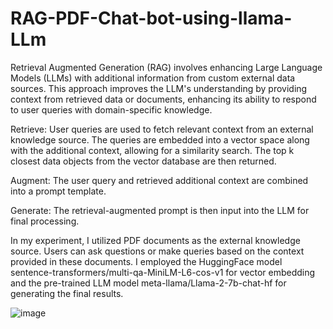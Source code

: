 # RAG-PDF-Chat-bot-using-llama-LLm

Retrieval Augmented Generation (RAG) involves enhancing Large Language Models (LLMs) with additional information from custom external data sources. This approach improves the LLM's understanding by providing context from retrieved data or documents, enhancing its ability to respond to user queries with domain-specific knowledge.

Retrieve: User queries are used to fetch relevant context from an external knowledge source. The queries are embedded into a vector space along with the additional context, allowing for a similarity search. The top k closest data objects from the vector database are then returned.

Augment: The user query and retrieved additional context are combined into a prompt template.

Generate: The retrieval-augmented prompt is then input into the LLM for final processing.

In my experiment, I utilized PDF documents as the external knowledge source. Users can ask questions or make queries based on the context provided in these documents. I employed the HuggingFace model sentence-transformers/multi-qa-MiniLM-L6-cos-v1 for vector embedding and the pre-trained LLM model meta-llama/Llama-2-7b-chat-hf for generating the final results.

![image](https://github.com/user-attachments/assets/008ea903-86f7-4250-bfab-8f0b551158d8)
